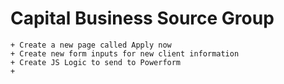 # Capital Business Source Group

    + Create a new page called Apply now
    + Create new form inputs for new client information
    + Create JS Logic to send to Powerform
    + 
